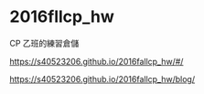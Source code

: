 # 2016fllcp_hw

CP 乙班的練習倉儲

https://s40523206.github.io/2016fallcp_hw/#/

https://s40523206.github.io/2016fallcp_hw/blog/

